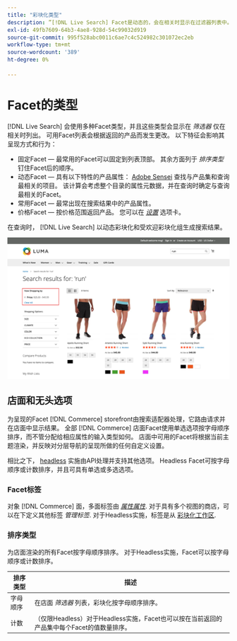 ```yaml
---
title: "彩块化类型"
description: ”[!DNL Live Search] Facet是动态的，会在相关时显示在过滤器列表中。”
exl-id: 49fb7609-64b3-4ae8-928d-54c99032d919
source-git-commit: 995f528abc0011c6ae7c4c524982c301072ec2eb
workflow-type: tm+mt
source-wordcount: '389'
ht-degree: 0%

---
```


# Facet的类型

[!DNL Live Search] 会使用多种Facet类型，并且这些类型会显示在 *筛选器* 仅在相关时列出。 可用Facet列表会根据返回的产品而发生更改。 以下特征会影响其呈现方式和行为：

* 固定Facet — 最常用的Facet可以固定到列表顶部。 其余方面列于 *排序类型* 钉住Facet后的顺序。
* 动态Facet — 具有以下特性的产品属性： [Adobe Sensei](https://www.adobe.com/sensei.html) 查找与产品集和查询最相关的项目。 该计算会考虑整个目录的属性元数据，并在查询时确定与查询最相关的Facet。
* 常用Facet — 最常出现在搜索结果中的产品属性。
* 价格Facet — 按价格范围返回产品。 您可以在 [*设置*](settings.md) 选项卡。

在查询时， [!DNL Live Search] 以动态彩块化和受欢迎彩块化组生成搜索结果。

![Facet — 价格](assets/storefront-search-results-run-price.png)

## 店面和无头选项

为呈现的Facet [!DNL Commerce] storefront由搜索适配器处理，它路由请求并在店面中显示结果。 全部 [!DNL Commerce] 店面Facet使用单选选项按字母顺序排序，而不管分配给相应属性的输入类型如何。 店面中可用的Facet将根据当前主题渲染，并反映对分层导航的呈现所做的任何自定义设置。

相比之下， [headless](https://developer.adobe.com/commerce/php/architecture/technical-vision/web-api/) 实施由API处理并支持其他选项。 Headless Facet可按字母顺序或计数排序，并且可具有单选或多选选项。

### Facet标签

对象 [!DNL Commerce] 面，多面标签由 [*属性属性*](https://experienceleague.adobe.com/docs/commerce-admin/catalog/product-attributes/create/attribute-product-create.html). 对于具有多个视图的商店，可以在下定义其他标签 *管理标签*. 对于Headless实施，标签是从 [彩块化工作区](faceting-workspace.md).

### 排序类型

为店面渲染的所有Facet按字母顺序排序。 对于Headless实施，Facet可以按字母顺序或计数排序。

| 排序类型 | 描述 |
|--- |--- |
| 字母顺序 | 在店面 *筛选器* 列表，彩块化按字母顺序排序。 |
| 计数 | （仅限Headless）对于Headless实施，Facet也可以按在当前返回的产品集中每个Facet的值数量排序。 |
